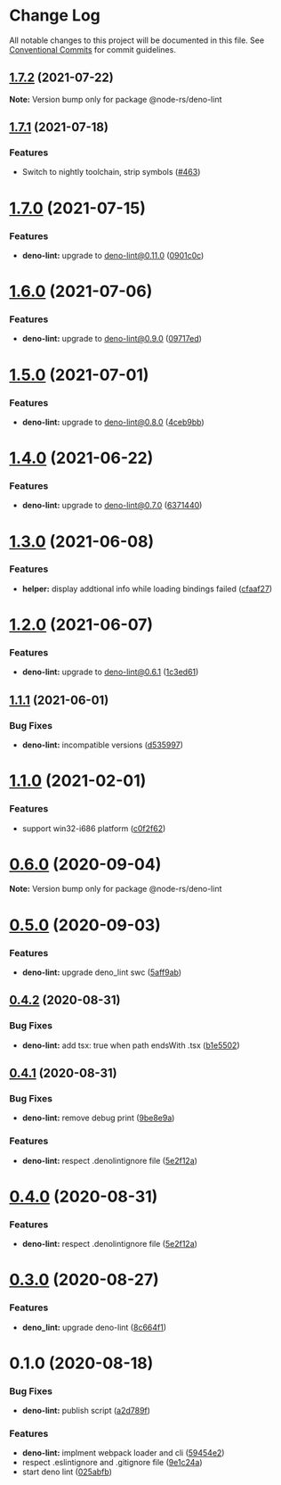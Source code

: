 # Change Log

All notable changes to this project will be documented in this file.
See [Conventional Commits](https://conventionalcommits.org) for commit guidelines.

## [1.7.2](https://github.com/napi-rs/node-rs/compare/@node-rs/deno-lint@1.7.1...@node-rs/deno-lint@1.7.2) (2021-07-22)

**Note:** Version bump only for package @node-rs/deno-lint

## [1.7.1](https://github.com/napi-rs/node-rs/compare/@node-rs/deno-lint@1.7.0...@node-rs/deno-lint@1.7.1) (2021-07-18)

### Features

- Switch to nightly toolchain, strip symbols ([#463](https://github.com/napi-rs/node-rs/pull/463))

# [1.7.0](https://github.com/napi-rs/node-rs/compare/@node-rs/deno-lint@1.6.0...@node-rs/deno-lint@1.7.0) (2021-07-15)

### Features

- **deno-lint:** upgrade to deno-lint@0.11.0 ([0901c0c](https://github.com/napi-rs/node-rs/commit/0901c0cc76ee7d2b5b92bed261621a09c0d90e06))

# [1.6.0](https://github.com/napi-rs/node-rs/compare/@node-rs/deno-lint@1.5.0...@node-rs/deno-lint@1.6.0) (2021-07-06)

### Features

- **deno-lint:** upgrade to deno-lint@0.9.0 ([09717ed](https://github.com/napi-rs/node-rs/commit/09717ed8697f857461eae7acec04696acbd394c7))

# [1.5.0](https://github.com/napi-rs/node-rs/compare/@node-rs/deno-lint@1.4.0...@node-rs/deno-lint@1.5.0) (2021-07-01)

### Features

- **deno-lint:** upgrade to deno-lint@0.8.0 ([4ceb9bb](https://github.com/napi-rs/node-rs/commit/4ceb9bb418fd07861b11c249af52e9ef126da574))

# [1.4.0](https://github.com/napi-rs/node-rs/compare/@node-rs/deno-lint@1.3.0...@node-rs/deno-lint@1.4.0) (2021-06-22)

### Features

- **deno-lint:** upgrade to deno-lint@0.7.0 ([6371440](https://github.com/napi-rs/node-rs/commit/63714403565f3f1b728705e127aa811e1e4d1c2e))

# [1.3.0](https://github.com/napi-rs/node-rs/compare/@node-rs/deno-lint@1.2.0...@node-rs/deno-lint@1.3.0) (2021-06-08)

### Features

- **helper:** display addtional info while loading bindings failed ([cfaaf27](https://github.com/napi-rs/node-rs/commit/cfaaf27f17be0f8a8e008892e222b26f2f10fd26))

# [1.2.0](https://github.com/napi-rs/node-rs/compare/@node-rs/deno-lint@1.1.1...@node-rs/deno-lint@1.2.0) (2021-06-07)

### Features

- **deno-lint:** upgrade to deno-lint@0.6.1 ([1c3ed61](https://github.com/napi-rs/node-rs/commit/1c3ed611b65d6ce7b404a653c32d135abcf3b782))

## [1.1.1](https://github.com/napi-rs/node-rs/compare/@node-rs/deno-lint@1.1.0...@node-rs/deno-lint@1.1.1) (2021-06-01)

### Bug Fixes

- **deno-lint:** incompatible versions ([d535997](https://github.com/napi-rs/node-rs/commit/d535997f7598121a76d00a7e7beb03a1bc5c3d82))

# [1.1.0](https://github.com/napi-rs/node-rs/compare/@node-rs/deno-lint@1.0.0...@node-rs/deno-lint@1.1.0) (2021-02-01)

### Features

- support win32-i686 platform ([c0f2f62](https://github.com/napi-rs/node-rs/commit/c0f2f62adc1fae15263086781e34d78d8eeeaecc))

# [0.6.0](https://github.com/napi-rs/node-rs/compare/@node-rs/deno-lint@0.5.0...@node-rs/deno-lint@0.6.0) (2020-09-04)

**Note:** Version bump only for package @node-rs/deno-lint

# [0.5.0](https://github.com/napi-rs/node-rs/compare/@node-rs/deno-lint@0.4.2...@node-rs/deno-lint@0.5.0) (2020-09-03)

### Features

- **deno-lint:** upgrade deno_lint swc ([5aff9ab](https://github.com/napi-rs/node-rs/commit/5aff9ab0986e5274f60d73148f6bc194112d036a))

## [0.4.2](https://github.com/napi-rs/node-rs/compare/@node-rs/deno-lint@0.4.1...@node-rs/deno-lint@0.4.2) (2020-08-31)

### Bug Fixes

- **deno-lint:** add tsx: true when path endsWith .tsx ([b1e5502](https://github.com/napi-rs/node-rs/commit/b1e5502851f78469d15e7ad9b0d4deb3c87e2f59))

## [0.4.1](https://github.com/napi-rs/node-rs/compare/@node-rs/deno-lint@0.3.0...@node-rs/deno-lint@0.4.1) (2020-08-31)

### Bug Fixes

- **deno-lint:** remove debug print ([9be8e9a](https://github.com/napi-rs/node-rs/commit/9be8e9aa2bc0b594e072df0141ab95791ef53553))

### Features

- **deno-lint:** respect .denolintignore file ([5e2f12a](https://github.com/napi-rs/node-rs/commit/5e2f12af23bdb79beefc187d025d6d57041599f1))

# [0.4.0](https://github.com/napi-rs/node-rs/compare/@node-rs/deno-lint@0.3.0...@node-rs/deno-lint@0.4.0) (2020-08-31)

### Features

- **deno-lint:** respect .denolintignore file ([5e2f12a](https://github.com/napi-rs/node-rs/commit/5e2f12af23bdb79beefc187d025d6d57041599f1))

# [0.3.0](https://github.com/napi-rs/node-rs/compare/@node-rs/deno-lint@0.2.1...@node-rs/deno-lint@0.3.0) (2020-08-27)

### Features

- **deno_lint:** upgrade deno-lint ([8c664f1](https://github.com/napi-rs/node-rs/commit/8c664f1db68e78d1b6e06c0adcd021d49ad11255))

# 0.1.0 (2020-08-18)

### Bug Fixes

- **deno-lint:** publish script ([a2d789f](https://github.com/napi-rs/node-rs/commit/a2d789fdb649fdf88385da229b99365d7d007b78))

### Features

- **deno-lint:** implment webpack loader and cli ([59454e2](https://github.com/napi-rs/node-rs/commit/59454e24f352a3333197fe5b20f90db753845a8b))
- respect .eslintignore and .gitignore file ([9e1c24a](https://github.com/napi-rs/node-rs/commit/9e1c24a9cc0a9cd53f732c72fd48510db5000b43))
- start deno lint ([025abfb](https://github.com/napi-rs/node-rs/commit/025abfb754dc56ff0f27c2af6370c4f529b5ccb6))
